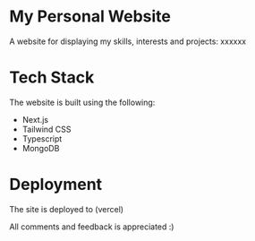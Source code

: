 # My Personal Website

A website for displaying my skills, interests and projects: xxxxxx

# Tech Stack

The website is built using the following:

- Next.js
- Tailwind CSS
- Typescript
- MongoDB

# Deployment

The site is deployed to (vercel) 

All comments and feedback is appreciated :) 
